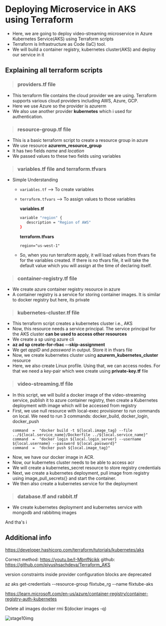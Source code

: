 # Deploying Microservice in AKS using Terraform
- Here, we are going to deploy video-streaming microservice in Azure Kubernetes Service(AKS) using Terraform scripts
- Terraform is Infrastructure as Code (IaC) tool.
- We will build a container registry, kubernetes cluster(AKS) and deploy our service in it

## Explaining all terraform scripts
>### providers&#46;tf file
- This terraform file contains the cloud provider we are using. Terraform supports various cloud providers including AWS, Azure, GCP.
- Here we use Azure so the provider is azurerm
- We also use another provider **kubernetes** which i used for authentication. 
>### resource-group&#46;tf file
-  This is a basic terraform script to create a resource group in azure
- We use resource **azurerm_resource_group**
- It has two fields *name* and *location*
- We passed values to these two fields using variables
>### variables&#46;tf file and terraform.tfvars
- Simple Understanding
  - `variables.tf` --> To create variables  
  - `terraform.tfvars` --> To assign values to those variables

	 **variables&#46;tf**

	```bash
	variable "region" {
	   description = "Region of AWS"
	}
	```
	  **terraform.tfvars**

	```
	region="us-west-1"

	```

  - So, when you run terraform apply, it will load values from tfvars fie for the variables created. If there is no tfvars file, it will take the default value which you will assign at the time of declaring itself.

> ### container-registry&#46;tf file
- We create azure container registry resource in azure
- A container registry is a service for storing container images. It is similar to docker registry but here, its private

> ### kubernetes-cluster&#46;tf file
- This terraform script creates a kubernetes cluster i.e., AKS
- Now, this resource needs a service principal. The service principal for the AKS cluster **can be used to access other resources**
- We create a sp using azure cli
- **az ad sp create-for-rbac --skip-assignment**
- We get *appID* and *password* in output. Store it in tfvars file
- Now, we create kubernetes cluster using **azurerm_kubernetes_cluster** resource
- Here, we also create Linux profile. Using that, we can access nodes. For that we need a key-pair which wee create using **private-key&#46;tf** file
> ### video-streaming&#46;tf file
- In this script, we will build a docker image of the video-streaming service, publish it to azure container registry, then create a Kubernetes deployment with image which will be accessed from registry
- First, we use null resource with local-exec provisioner to run commands on local. We need to run 3 commands: docker_build, docker_login, docker_push
	```
	command  =  "docker build -t ${local.image_tag} --file ../${local.service_name}/Dockerfile ../${local.service_name}"
	command  =  "docker login ${local.login_server} --username ${local.username} --password ${local.password}"
	command  =  "docker push ${local.image_tag}"
	```
- Now, we have our docker image in ACR.
- Now, our kubernetes cluster needs to be able to access acr
- We will create a kubernetes_secret resource to store registry credentials
- Next, we create a kubernetes deployment,  pull image from registry using image_pull_secrets{} and start the container.
- We then also create a kubernetes service for the deployment
> ### database&#46;tf and rabbit&#46;tf
- We create kubernetes deployment and kubernetes service with mongodb and rabbitmq images

And tha's i

## Additional info
https://developer.hashicorp.com/terraform/tutorials/kubernetes/aks

Correct method: https://youtu.be/I-MbnfNcikk
github: https://github.com/piyushsachdeva/Terraform_AKS

version constraints inside provider configuration blocks are deprecated

az aks get-credentials --resource-group flixtube_rg  --name flixtube-aks

https://learn.microsoft.com/en-us/azure/container-registry/container-registry-auth-kubernetes



Delete all images
docker rmi $(docker images -q)

![stage10img](https://user-images.githubusercontent.com/116954249/205444935-5a3042fb-2cec-4c57-a86e-9822726f9c76.jpg)
